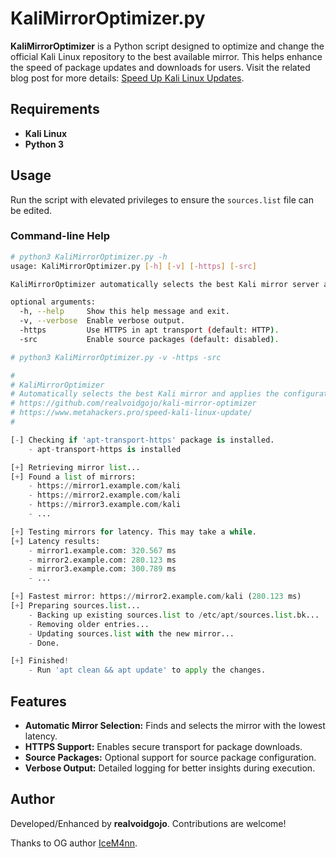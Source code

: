 # KaliMirrorOptimizer.py

**KaliMirrorOptimizer** is a Python script designed to optimize and change the official Kali Linux repository to the best available mirror. This helps enhance the speed of package updates and downloads for users. Visit the related blog post for more details: [Speed Up Kali Linux Updates](https://www.metahackers.pro/speed-kali-linux-update/).

## Requirements

- **Kali Linux**
- **Python 3**

## Usage

Run the script with elevated privileges to ensure the `sources.list` file can be edited.

### Command-line Help

```bash
# python3 KaliMirrorOptimizer.py -h
usage: KaliMirrorOptimizer.py [-h] [-v] [-https] [-src]

KaliMirrorOptimizer automatically selects the best Kali mirror server and applies the configuration.

optional arguments:
  -h, --help     Show this help message and exit.
  -v, --verbose  Enable verbose output.
  -https         Use HTTPS in apt transport (default: HTTP).
  -src           Enable source packages (default: disabled).
```

```py
# python3 KaliMirrorOptimizer.py -v -https -src

#
# KaliMirrorOptimizer
# Automatically selects the best Kali mirror and applies the configuration.
# https://github.com/realvoidgojo/kali-mirror-optimizer
# https://www.metahackers.pro/speed-kali-linux-update/
#

[-] Checking if 'apt-transport-https' package is installed.
    - apt-transport-https is installed

[+] Retrieving mirror list...
[+] Found a list of mirrors:
    - https://mirror1.example.com/kali
    - https://mirror2.example.com/kali
    - https://mirror3.example.com/kali
    - ...

[+] Testing mirrors for latency. This may take a while.
[+] Latency results:
    - mirror1.example.com: 320.567 ms
    - mirror2.example.com: 280.123 ms
    - mirror3.example.com: 300.789 ms
    - ...

[+] Fastest mirror: https://mirror2.example.com/kali (280.123 ms)
[+] Preparing sources.list...
    - Backing up existing sources.list to /etc/apt/sources.list.bk...
    - Removing older entries...
    - Updating sources.list with the new mirror...
    - Done.

[+] Finished!
    - Run 'apt clean && apt update' to apply the changes.
```

## Features

- **Automatic Mirror Selection:** Finds and selects the mirror with the lowest latency.
- **HTTPS Support:** Enables secure transport for package downloads.
- **Source Packages:** Optional support for source package configuration.
- **Verbose Output:** Detailed logging for better insights during execution.

## Author

Developed/Enhanced by **realvoidgojo**. Contributions are welcome!

Thanks to OG author [IceM4nn](https://github.com/IceM4nn).
